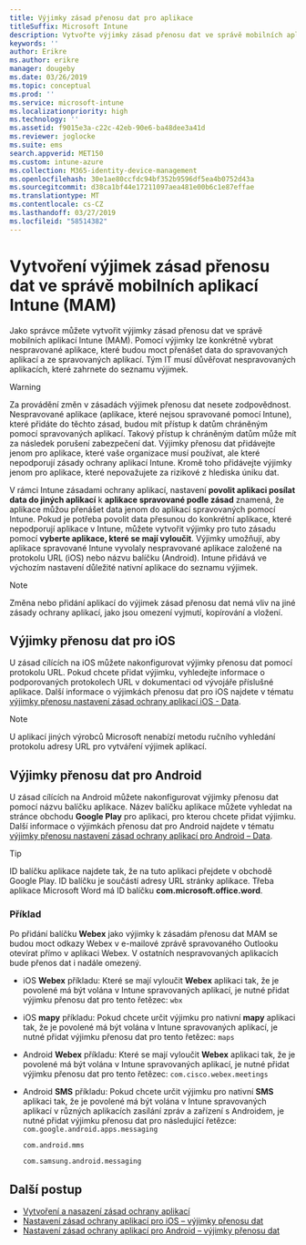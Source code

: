 ```yaml
---
title: Výjimky zásad přenosu dat pro aplikace
titleSuffix: Microsoft Intune
description: Vytvořte výjimky zásad přenosu dat ve správě mobilních aplikací Intune (MAM).
keywords: ''
author: Erikre
ms.author: erikre
manager: dougeby
ms.date: 03/26/2019
ms.topic: conceptual
ms.prod: ''
ms.service: microsoft-intune
ms.localizationpriority: high
ms.technology: ''
ms.assetid: f9015e3a-c22c-42eb-90e6-ba48dee3a41d
ms.reviewer: joglocke
ms.suite: ems
search.appverid: MET150
ms.custom: intune-azure
ms.collection: M365-identity-device-management
ms.openlocfilehash: 30e1ae80ccfdc94bf352b9596df5ea4b0752d43a
ms.sourcegitcommit: d38ca1bf44e17211097aea481e00b6c1e87effae
ms.translationtype: MT
ms.contentlocale: cs-CZ
ms.lasthandoff: 03/27/2019
ms.locfileid: "58514382"
---
```

# <a name="how-to-create-exceptions-to-the-intune-mobile-application-management-mam-data-transfer-policy"></a>Vytvoření výjimek zásad přenosu dat ve správě mobilních aplikací Intune (MAM)

Jako správce můžete vytvořit výjimky zásad přenosu dat ve správě mobilních aplikací Intune (MAM). Pomocí výjimky lze konkrétně vybrat nespravované aplikace, které budou moct přenášet data do spravovaných aplikací a ze spravovaných aplikací. Tým IT musí důvěřovat nespravovaných aplikacích, které zahrnete do seznamu výjimek. 

>[!WARNING] 
> Za provádění změn v zásadách výjimek přenosu dat nesete zodpovědnost. Nespravované aplikace (aplikace, které nejsou spravované pomocí Intune), které přidáte do těchto zásad, budou mít přístup k datům chráněným pomocí spravovaných aplikací. Takový přístup k chráněným datům může mít za následek porušení zabezpečení dat. Výjimky přenosu dat přidávejte jenom pro aplikace, které vaše organizace musí používat, ale které nepodporují zásady ochrany aplikací Intune. Kromě toho přidávejte výjimky jenom pro aplikace, které nepovažujete za rizikové z hlediska úniku dat.

V rámci Intune zásadami ochrany aplikací, nastavení **povolit aplikaci posílat data do jiných aplikací** k **aplikace spravované podle zásad** znamená, že aplikace můžou přenášet data jenom do aplikací spravovaných pomocí Intune. Pokud je potřeba povolit data přesunou do konkrétní aplikace, které nepodporují aplikace v Intune, můžete vytvořit výjimky pro tuto zásadu pomocí **vyberte aplikace, které se mají vyloučit**. Výjimky umožňují, aby aplikace spravované Intune vyvolaly nespravované aplikace založené na protokolu URL (iOS) nebo názvu balíčku (Android). Intune přidává ve výchozím nastavení důležité nativní aplikace do seznamu výjimek. 

> [!NOTE]
> Změna nebo přidání aplikací do výjimek zásad přenosu dat nemá vliv na jiné zásady ochrany aplikací, jako jsou omezení vyjmutí, kopírování a vložení. 

## <a name="ios-data-transfer-exceptions"></a>Výjimky přenosu dat pro iOS
U zásad cílících na iOS můžete nakonfigurovat výjimky přenosu dat pomocí protokolu URL. Pokud chcete přidat výjimku, vyhledejte informace o podporovaných protokolech URL v dokumentaci od vývojáře příslušné aplikace. Další informace o výjimkách přenosu dat pro iOS najdete v tématu [výjimky přenosu nastavení zásad ochrany aplikací iOS - Data](app-protection-policy-settings-ios.md#data-transfer-exemptions).

> [!NOTE]
> U aplikací jiných výrobců Microsoft nenabízí metodu ručního vyhledání protokolu adresy URL pro vytváření výjimek aplikací. 

## <a name="android-data-transfer-exceptions"></a>Výjimky přenosu dat pro Android
U zásad cílících na Android můžete nakonfigurovat výjimky přenosu dat pomocí názvu balíčku aplikace. Název balíčku aplikace můžete vyhledat na stránce obchodu **Google Play** pro aplikaci, pro kterou chcete přidat výjimku. Další informace o výjimkách přenosu dat pro Android najdete v tématu [výjimky přenosu nastavení zásad ochrany aplikací pro Android – Data](app-protection-policy-settings-android.md#data-transfer-exemptions).


>[!TIP]
> ID balíčku aplikace najdete tak, že na tuto aplikaci přejdete v obchodě Google Play. ID balíčku je součástí adresy URL stránky aplikace. Třeba aplikace Microsoft Word má ID balíčku **com.microsoft.office.word**.

### <a name="example"></a>Příklad
Po přidání balíčku **Webex** jako výjimky k zásadám přenosu dat MAM se budou moct odkazy Webex v e-mailové zprávě spravovaného Outlooku otevírat přímo v aplikaci Webex. V ostatních nespravovaných aplikacích bude přenos dat i nadále omezený.

- iOS **Webex** příkladu:   Které se mají vyloučit **Webex** aplikaci tak, že je povolené má být volána v Intune spravovaných aplikací, je nutné přidat výjimku přenosu dat pro tento řetězec: <code>wbx</code>
    
 - iOS **mapy** příkladu:  Pokud chcete určit výjimku pro nativní **mapy** aplikaci tak, že je povolené má být volána v Intune spravovaných aplikací, je nutné přidat výjimku přenosu dat pro tento řetězec: <code>maps</code>

- Android **Webex** příkladu:   Které se mají vyloučit **Webex** aplikaci tak, že je povolené má být volána v Intune spravovaných aplikací, je nutné přidat výjimku přenosu dat pro tento řetězec: <code>com.cisco.webex.meetings</code>
    
- Android **SMS** příkladu:   Pokud chcete určit výjimku pro nativní **SMS** aplikaci tak, že je povolené má být volána v Intune spravovaných aplikací v různých aplikacích zasílání zpráv a zařízení s Androidem, je nutné přidat výjimku přenosu dat pro následující řetězce: 
    <code>com.google.android.apps.messaging</code>
    
    <code>com.android.mms</code>
    
    <code>com.samsung.android.messaging</code>

## <a name="next-steps"></a>Další postup

- [Vytvoření a nasazení zásad ochrany aplikací](app-protection-policies.md)
- [Nastavení zásad ochrany aplikací pro iOS – výjimky přenosu dat](app-protection-policy-settings-ios.md#data-transfer-exemptions)
- [Nastavení zásad ochrany aplikací pro Android – výjimky přenosu dat](app-protection-policy-settings-android.md#data-transfer-exemptions)
